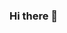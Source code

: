 ### Hi there 👋

<!--
**akhilsahuji/akhilsahuji** is a ✨ _special_ ✨ repository because its `README.md` (this file) appears on your GitHub profile.

Here are some ideas to get you started:

- 🔭 I’m currently working on ...
- 🌱 I’m currently learning ...
- 👯 I’m looking to collaborate on ...
- 🤔 I’m looking for help with ...
- 💬 Ask me about ...
- 📫 How to reach me: ...
- 😄 Pronouns: ...
- ⚡ ![Top Langs](https://github-readme-stats.vercel.app/api/top-langs/?username=CharalambosIoannou&theme=tokyonight)Fun fact: ...
-->

